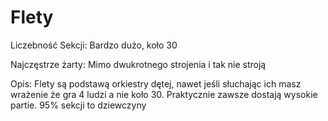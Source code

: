 # Flety 

Liczebność Sekcji: Bardzo dużo, koło 30

Najczęstrze żarty: Mimo dwukrotnego strojenia i tak nie stroją

Opis: Flety są podstawą orkiestry dętej, nawet jeśli słuchając ich masz wrażenie że gra 4 ludzi a nie koło 30. Praktycznie zawsze dostają wysokie partie. 95% sekcji to dziewczyny